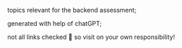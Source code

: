 topics relevant for the backend assessment; 

generated with help of chatGPT; 

not all links checked 🫣  so visit on your own responsibility!
